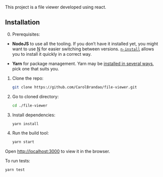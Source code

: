 This project is a file viewer developed using react. 


## Installation

0. Prerequisites:

  - **NodeJS** to use all the tooling. If you don’t have it installed yet, you might want to use [N](https://github.com/tj/n) for easier switching between versions. [`n-install`](https://github.com/mklement0/n-install) allows you to install it quickly in a correct way.

  - **Yarn** for package management. Yarn may be [installed in several ways](https://yarnpkg.com/en/docs/install), pick one that suits you.

1. Clone the repo:

    ```bash
    git clone https://github.com/CarolBrandao/file-viewer.git
    ```

2. Go to cloned directory:

    ```bash
    cd ./file-viewer
    ```

3. Install dependencies:

    ```bash
    yarn install
    ```

4. Run the build tool:

    ```bash
    yarn start
    ```

 Open [http://localhost:3000](http://localhost:3000) to view it in the browser.


To run tests:

    yarn test

